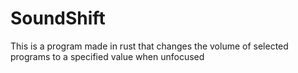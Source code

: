 # SoundShift
This is a program made in rust that changes the volume of selected programs to a specified value when unfocused
